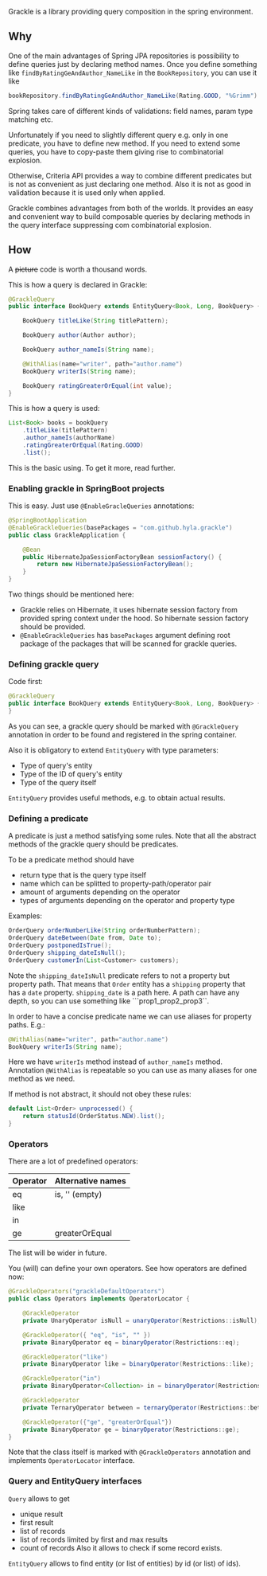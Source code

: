 Grackle is a library providing query composition in the spring environment.

## Why

One of the main advantages of Spring JPA repositories is possibility to define
queries just by declaring method names. Once you define something like
``findByRatingGeAndAuthor_NameLike`` in the ``BookRepository``, you can use it
like

```java
bookRepository.findByRatingGeAndAuthor_NameLike(Rating.GOOD, "%Grimm")
```

Spring takes care of different kinds of validations: field names, param type
matching etc.

Unfortunately if you need to slightly different query e.g. only in one
predicate, you have to define new method. If you need to extend some queries,
you have to copy-paste them giving rise to combinatorial explosion.

Otherwise, Criteria API provides a way to combine different predicates but is
not as convenient as just declaring one method. Also it is not as good in
validation because it is used only when applied.

Grackle combines advantages from both of the worlds. It provides an easy and
convenient way to build composable queries by declaring methods in the query
interface suppressing com combinatorial explosion.

## How

A ~~picture~~ code is worth a thousand words.

This is how a query is declared in Grackle:

```java
@GrackleQuery
public interface BookQuery extends EntityQuery<Book, Long, BookQuery> {

    BookQuery titleLike(String titlePattern);

    BookQuery author(Author author);

    BookQuery author_nameIs(String name);

    @WithAlias(name="writer", path="author.name")
    BookQuery writerIs(String name);

    BookQuery ratingGreaterOrEqual(int value);
}
```

This is how a query is used:

```java
List<Book> books = bookQuery
    .titleLike(titlePattern)
    .author_nameIs(authorName)
    .ratingGreaterOrEqual(Rating.GOOD)
    .list();
```

This is the basic using. To get it more, read further.

### Enabling grackle in SpringBoot projects

This is easy. Just use ``@EnableGracleQueries`` annotations:

```java
@SpringBootApplication
@EnableGrackleQueries(basePackages = "com.github.hyla.grackle")
public class GrackleApplication {

    @Bean
    public HibernateJpaSessionFactoryBean sessionFactory() {
        return new HibernateJpaSessionFactoryBean();
    }
}
```

Two things should be mentioned here:

* Grackle relies on Hibernate, it uses hibernate session factory from provided
spring context under the hood. So hibernate session factory should be provided.
* ```@EnableGrackleQueries``` has ```basePackages``` argument defining root
package of the packages that will be scanned for grackle queries.

### Defining grackle query

Code first:

```java
@GrackleQuery
public interface BookQuery extends EntityQuery<Book, Long, BookQuery> {
}
```

As you can see, a grackle query should be marked with ```@GrackleQuery```
annotation in order to be found and registered in the spring container.

Also it is obligatory to extend ```EntityQuery``` with type parameters:
* Type of query's entity
* Type of the ID of query's entity
* Type of the query itself

```EntityQuery``` provides useful methods, e.g. to obtain actual results.

### Defining a predicate

A predicate is just a method satisfying some rules. Note that all the abstract
methods of the grackle query should be predicates.

To be a predicate method should have
* return type that is the query type itself
* name which can be splitted to property-path/operator pair
* amount of arguments depending on the operator
* types of arguments depending on the operator and property type

Examples:

```java
OrderQuery orderNumberLike(String orderNumberPattern);
OrderQuery dateBetween(Date from, Date to);
OrderQuery postponedIsTrue();
OrderQuery shipping_dateIsNull();
OrderQuery customerIn(List<Customer> customers);
```

Note the ```shipping_dateIsNull``` predicate refers to not a property but property path.
That means that ```Order``` entity has a ```shipping``` property that has a ```date``` property.
```shipping_date``` is a path here. A path can have any depth, so you can use something like
```prop1_prop2_prop3``.

In order to have a concise predicate name we can use aliases for property paths. E.g.:

```java
@WithAlias(name="writer", path="author.name")
BookQuery writerIs(String name);
```

Here we have ```writerIs``` method instead of ```author_nameIs``` method.
Annotation ```@WithAlias``` is repeatable so you can use as many aliases for one method as we need.

If method is not abstract, it should not obey these rules:

```java
default List<Order> unprocessed() {
    return statusId(OrderStatus.NEW).list();
}
```

### Operators

There are a lot of predefined operators:

| Operator | Alternative names |
| --------- | ----------------- |
| eq        | is, '' (empty)    |
| like      |                   |
| in        |                   |
| ge        | greaterOrEqual    |

The list will be wider in future.

You (will) can define your own operators. See how operators are defined now:

```java
@GrackleOperators("grackleDefaultOperators")
public class Operators implements OperatorLocator {

    @GrackleOperator
    private UnaryOperator isNull = unaryOperator(Restrictions::isNull);

    @GrackleOperator({ "eq", "is", "" })
    private BinaryOperator eq = binaryOperator(Restrictions::eq);

    @GrackleOperator("like")
    private BinaryOperator like = binaryOperator(Restrictions::like);

    @GrackleOperator("in")
    private BinaryOperator<Collection> in = binaryOperator(Restrictions::in);

    @GrackleOperator
    private TernaryOperator between = ternaryOperator(Restrictions::between);

    @GrackleOperator({"ge", "greaterOrEqual"})
    private BinaryOperator ge = binaryOperator(Restrictions::ge);
}
```

Note that the class itself is marked with ```@GrackleOperators``` annotation
and implements ```OperatorLocator``` interface.

### Query and EntityQuery interfaces

```Query``` allows to get
* unique result
* first result
* list of records
* list of records limited by first and max results
* count of records
Also it allows to check if some record exists.

```EntityQuery``` allows to find entity (or list of entities) by id (or list)
of ids).

